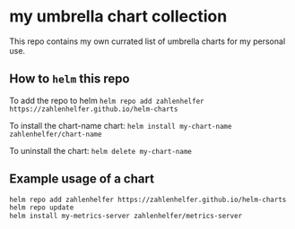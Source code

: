 # my umbrella chart collection

This repo contains my own currated list of umbrella charts for my personal use.

## How to `helm` this repo

To add the repo to helm
`helm repo add zahlenhelfer https://zahlenhelfer.github.io/helm-charts`

To install the chart-name chart:
`helm install my-chart-name zahlenhelfer/chart-name`

To uninstall the chart:
`helm delete my-chart-name`

## Example usage of a chart

```bash
helm repo add zahlenhelfer https://zahlenhelfer.github.io/helm-charts
helm repo update
helm install my-metrics-server zahlenhelfer/metrics-server
```
